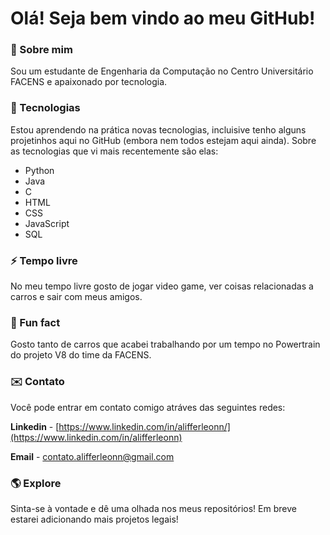 # Olá! Seja bem vindo ao meu GitHub!

<!--
**alifferleonn/alifferleonn** is a ✨ _special_ ✨ repository because its `README.md` (this file) appears on your GitHub profile.

Here are some ideas to get you started:

- 🔭 I’m currently working on ...
- 🌱 I’m currently learning ...
- 👯 I’m looking to collaborate on ...
- 🤔 I’m looking for help with ...
- 💬 Ask me about ...
- 📫 How to reach me: ...
- 😄 Pronouns: ...
- ⚡ Fun fact: ...
-->

### 🌱 Sobre mim 

Sou um estudante de Engenharia da Computação no Centro Universitário FACENS e apaixonado por tecnologia.

### 🔭 Tecnologias 

Estou aprendendo na prática novas tecnologias, incluisive tenho alguns projetinhos aqui no GitHub (embora nem todos estejam aqui ainda).
Sobre as tecnologias que vi mais recentemente são elas:

- Python
- Java
- C
- HTML
- CSS
- JavaScript
- SQL

### ⚡ Tempo livre 

No meu tempo livre gosto de jogar video game, ver coisas relacionadas a carros e sair com meus amigos.

### 🚗 Fun fact 

Gosto tanto de carros que acabei trabalhando por um tempo no Powertrain do projeto V8 do time da FACENS.

### ✉️ Contato 
Você pode entrar em contato comigo atráves das seguintes redes:

**Linkedin** - [https://www.linkedin.com/in/alifferleonn/](https://www.linkedin.com/in/alifferleonn)

**Email** - contato.alifferleonn@gmail.com

### 🌎 Explore

Sinta-se à vontade e dê uma olhada nos meus repositórios! Em breve estarei adicionando mais projetos legais!
